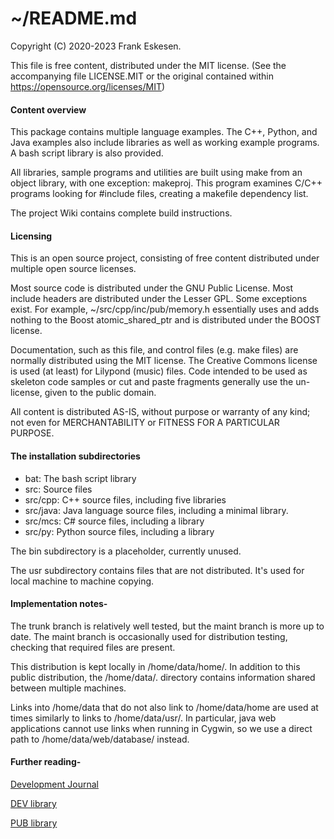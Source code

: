 <!-- -------------------------------------------------------------------------
//
//       Copyright (C) 2020-2023 Frank Eskesen.
//
//       This file is free content, distributed under the MIT license.
//       (See the accompanying file LICENSE.MIT or the original contained
//       within https://opensource.org/licenses/MIT)
//
//----------------------------------------------------------------------------
//
// Title-
//       ~/README.md
//
// Purpose-
//       Project overview information.
//
// Last change date-
//       2023/02/01
//
//------------------------------------------------------------------------ -->

# ~/README.md

Copyright (C) 2020-2023 Frank Eskesen.

This file is free content, distributed under the MIT license.
(See the accompanying file LICENSE.MIT or the original contained
within https://opensource.org/licenses/MIT)

#### Content overview
This package contains multiple language examples.
The C++, Python, and Java examples also include libraries as well as working
example programs.
A bash script library is also provided.

All libraries, sample programs and utilities are built using make from an
object library, with one exception: makeproj.
This program examines C/C++ programs looking for #include files, creating
a makefile dependency list.

The project Wiki contains complete build instructions.

#### Licensing
This is an open source project, consisting of free content distributed under
multiple open source licenses.

Most source code is distributed under the GNU Public License.
Most include headers are distributed under the Lesser GPL.
Some exceptions exist.
For example, ~/src/cpp/inc/pub/memory.h essentially uses and adds nothing to
the Boost atomic_shared_ptr and is distributed under the BOOST license.

Documentation, such as this file, and control files (e.g. make files) are
normally distributed using the MIT license.
The Creative Commons license is used (at least) for Lilypond (music) files.
Code intended to be used as skeleton code samples or cut and paste fragments
generally use the un-license, given to the public domain.

All content is distributed AS-IS, without purpose or warranty of any kind;
not even for MERCHANTABILITY or FITNESS FOR A PARTICULAR PURPOSE.

#### The installation subdirectories
- bat: The bash script library
- src: Source files
- src/cpp: C++ source files, including five libraries
- src/java: Java language source files, including a minimal library.
- src/mcs: C# source files, including a library
- src/py: Python source files, including a library

The bin subdirectory is a placeholder, currently unused.

The usr subdirectory contains files that are not distributed.
It's used for local machine to machine copying.

#### Implementation notes-
The trunk branch is relatively well tested, but the maint branch is more up to
date.
The maint branch is occasionally used for distribution testing, checking that
required files are present.

This distribution is kept locally in /home/data/home/.
In addition to this public distribution, the /home/data/. directory contains
information shared between multiple machines.

Links into /home/data that do not also link to /home/data/home
are used at times similarly to links to /home/data/usr/.
In particular, java web applications cannot use links when running
in Cygwin, so we use a direct path to /home/data/web/database/
instead.

#### Further reading-

[Development Journal](/src/doc/Journal/Journal.md)

[DEV library](/src/cpp/lib/dev/README.md)

[PUB library](/src/cpp/lib/pub/README.md)

